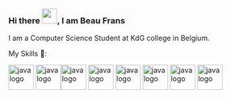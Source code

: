 ### Hi there <img src="https://raw.githubusercontent.com/MartinHeinz/MartinHeinz/master/wave.gif" width="30px">, I am Beau Frans

I am a Computer Science Student at KdG college in Belgium.

My Skills 💬:

 <img src="https://cdn.worldvectorlogo.com/logos/java-4.svg" alt="java logo" width="50" height="50"> <img src="https://cdn.worldvectorlogo.com/logos/logo-javascript.svg" alt="java logo" width="50" height="50"><img src="https://cdn.worldvectorlogo.com/logos/react-2.svg" alt="java logo" width="50" height="50"> <img src="https://cdn.worldvectorlogo.com/logos/mysql-logo.svg" alt="java logo" width="50" height="50"> <img src="https://cdn.worldvectorlogo.com/logos/tailwind-css-1.svg" alt="java logo" width="50" height="50"> <img src="https://cdn.worldvectorlogo.com/logos/python-4.svg" alt="java logo" width="50" height="50"> <img src="https://cdn.worldvectorlogo.com/logos/html5-2.svg" alt="java logo" width="50" height="50"> <img src="https://worldvectorlogo.com/logo/css-3" alt="java logo" width="50" height="50">

<!--
**BeauFrans/BeauFrans** is a ✨ _special_ ✨ repository because its `README.md` (this file) appears on your GitHub profile.

Here are some ideas to get you started:

- 🔭 I’m currently working on ...
- 🌱 I’m currently learning ...
- 👯 I’m looking to collaborate on ...
- 🤔 I’m looking for help with ...
- 💬 Ask me about ...
- 📫 How to reach me: ...
- 😄 Pronouns: ...
- ⚡ Fun fact: ...
-->

